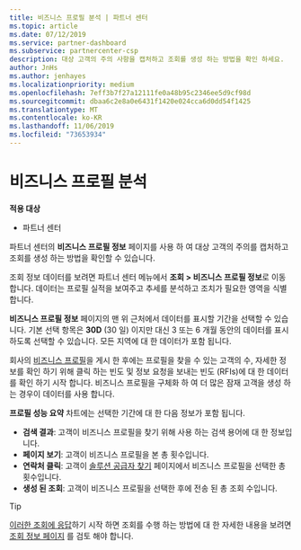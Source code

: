 ```yaml
---
title: 비즈니스 프로필 분석 | 파트너 센터
ms.topic: article
ms.date: 07/12/2019
ms.service: partner-dashboard
ms.subservice: partnercenter-csp
description: 대상 고객의 주의 사항을 캡처하고 조회를 생성 하는 방법을 확인 하세요.
author: JnHs
ms.author: jenhayes
ms.localizationpriority: medium
ms.openlocfilehash: 7eff3b7f27a12111fe0a48b95c2346ee5d9cf98d
ms.sourcegitcommit: dbaa6c2e8a0e6431f1420e024cca6d0dd54f1425
ms.translationtype: MT
ms.contentlocale: ko-KR
ms.lasthandoff: 11/06/2019
ms.locfileid: "73653934"
---
```

# <a name="analyze-your-business-profile"></a>비즈니스 프로필 분석
<!-- 
https://go.microsoft.com/fwlink/?linkid=849120
-->

**적용 대상**

- 파트너 센터

파트너 센터의 **비즈니스 프로필 정보** 페이지를 사용 하 여 대상 고객의 주의를 캡처하고 조회를 생성 하는 방법을 확인할 수 있습니다.

조회 정보 데이터를 보려면 파트너 센터 메뉴에서 **조회 > 비즈니스 프로필 정보**로 이동 합니다. 데이터는 프로필 실적을 보여주고 추세를 분석하고 조치가 필요한 영역을 식별합니다.

**비즈니스 프로필 정보** 페이지의 맨 위 근처에서 데이터를 표시할 기간을 선택할 수 있습니다. 기본 선택 항목은 **30D** (30 일) 이지만 대신 3 또는 6 개월 동안의 데이터를 표시 하도록 선택할 수 있습니다. 모든 지역에 대 한 데이터가 포함 됩니다.

회사의 [비즈니스 프로필](create-a-marketing-profile.md)을 게시 한 후에는 프로필을 찾을 수 있는 고객의 수, 자세한 정보를 확인 하기 위해 클릭 하는 빈도 및 정보 요청을 보내는 빈도 (RFIs)에 대 한 데이터를 확인 하기 시작 합니다. 비즈니스 프로필을 구체화 하 여 더 많은 잠재 고객을 생성 하는 경우이 데이터를 사용 합니다.

**프로필 성능 요약** 차트에는 선택한 기간에 대 한 다음 정보가 포함 됩니다.

- **검색 결과**: 고객이 비즈니스 프로필을 찾기 위해 사용 하는 검색 용어에 대 한 정보입니다.
- **페이지 보기**: 고객이 비즈니스 프로필을 본 총 횟수입니다.
- **연락처 클릭**: 고객이 [솔루션 공급자 찾기](https://www.microsoft.com/solution-providers/home) 페이지에서 비즈니스 프로필을 선택한 총 횟수입니다.
- **생성 된 조회**: 고객이 비즈니스 프로필을 선택한 후에 전송 된 총 조회 수입니다.

> [!TIP]
> [이러한 조회에 응답](responding-to-referrals.md)하기 시작 하면 조회를 수행 하는 방법에 대 한 자세한 내용을 보려면 [조회 정보 페이지](referral-insights.md) 를 검토 해야 합니다.
